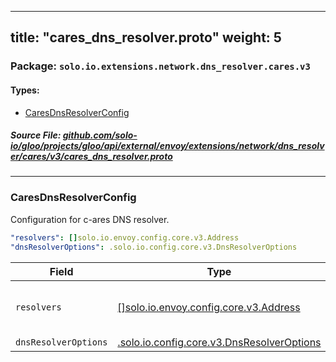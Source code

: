 
---
title: "cares_dns_resolver.proto"
weight: 5
---

<!-- Code generated by solo-kit. DO NOT EDIT. -->


### Package: `solo.io.extensions.network.dns_resolver.cares.v3` 
#### Types:


- [CaresDnsResolverConfig](#caresdnsresolverconfig)
  



##### Source File: [github.com/solo-io/gloo/projects/gloo/api/external/envoy/extensions/network/dns_resolver/cares/v3/cares_dns_resolver.proto](https://github.com/solo-io/gloo/blob/master/projects/gloo/api/external/envoy/extensions/network/dns_resolver/cares/v3/cares_dns_resolver.proto)





---
### CaresDnsResolverConfig

 
Configuration for c-ares DNS resolver.

```yaml
"resolvers": []solo.io.envoy.config.core.v3.Address
"dnsResolverOptions": .solo.io.config.core.v3.DnsResolverOptions

```

| Field | Type | Description |
| ----- | ---- | ----------- | 
| `resolvers` | [[]solo.io.envoy.config.core.v3.Address](../../../../../../config/core/v3/address.proto.sk/#address) | A list of dns resolver addresses. :ref:`use_resolvers_as_fallback<envoy_v3_api_field_extensions.network.dns_resolver.cares.v3.CaresDnsResolverConfig.use_resolvers_as_fallback>` below dictates if the DNS client should override system defaults or only use the provided resolvers if the system defaults are not available, i.e., as a fallback. |
| `dnsResolverOptions` | [.solo.io.config.core.v3.DnsResolverOptions](../../../../../../config/core/v3/resolver.proto.sk/#dnsresolveroptions) | Configuration of DNS resolver option flags which control the behavior of the DNS resolver. |





<!-- Start of HubSpot Embed Code -->
<script type="text/javascript" id="hs-script-loader" async defer src="//js.hs-scripts.com/5130874.js"></script>
<!-- End of HubSpot Embed Code -->

